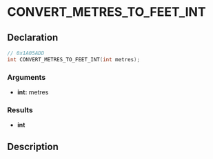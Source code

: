 # CONVERT_METRES_TO_FEET_INT

## Declaration
```cpp
// 0x1A05ADD
int CONVERT_METRES_TO_FEET_INT(int metres);
```

### Arguments
- **int:** metres

### Results
- **int**

## Description
